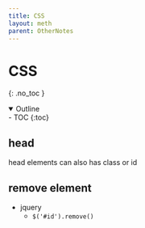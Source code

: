```yaml
---
title: CSS
layout: meth
parent: OtherNotes
---
```

# CSS
{: .no_toc }

<details open markdown="block">
  <summary>
    Outline
  </summary>
- TOC
{:toc}
</details>

## head
head elements can also has class or id

## remove element
- jquery
	- `$('#id').remove()`